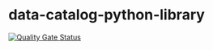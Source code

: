# data-catalog-python-library

[![Quality Gate Status](https://sonarcloud.io/api/project_badges/measure?project=thec0dewriter_data-catalog-python-library-1&metric=alert_status)](https://sonarcloud.io/dashboard?id=thec0dewriter_data-catalog-python-library-1) 
